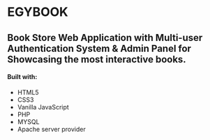 # EGYBOOK
## Book Store Web Application with Multi-user Authentication System & Admin Panel for Showcasing the most interactive books.

#### Built with:
- HTML5
- CSS3
- Vanilla JavaScript
- PHP
- MYSQL
- Apache server provider

